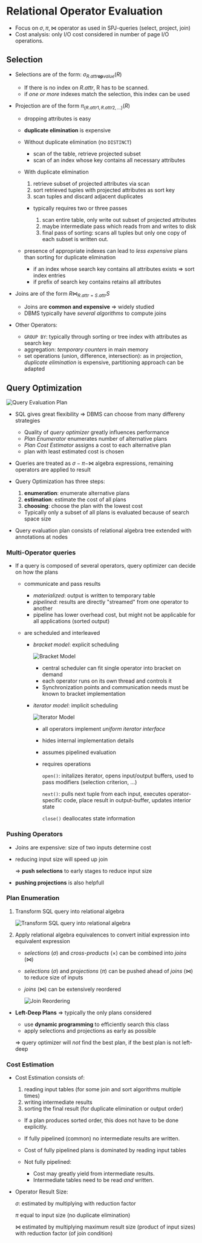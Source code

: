 # Relational Operator Evaluation

* Focus on $\sigma, \pi, \Join$ operator as used in SPJ-queries (select, project, join)
* Cost analysis: only I/O cost considered in number of page I/O operations.

## Selection

* Selections are of the form: $\sigma_{R.attr \textbf{op} value} (R)$

    * If there is no index on $R.attr$, R has to be scanned.
    * if _one or more_ indexes match the selection, this index can be used
    
* Projection are of the form $\pi_{ \{R.attr1, R.attr2, \dots \} } (R)$

    * dropping attributes is easy
    * **duplicate elimination** is expensive
    * Without duplicate elimination (no ```DISTINCT```)
    
        * scan of the table, retrieve projected subset
        * scan of an index whose key contains all necessary attributes
        
    * With duplicate elimination
    
        1. retrieve subset of projected attributes via scan
        2. sort retrieved tuples with projected attributes as sort key
        3. scan tuples and discard adjacent duplicates
        * typically requires two or three passes
        
            1. scan entire table, only write out subset of projected attributes
            2. maybe intermediate pass which reads from and writes to disk
            3. final pass of sorting: scans all tuples but only one copy of each subset is written out.
    * presence of appropriate indexes can lead to _less expensive_ plans than sorting for duplicate elimination
    
        * if an index whose search key contains all attributes exists => sort index entries
        * if prefix of search key contains retains all attributes

* Joins are of the form $R \Join_{R.attr = S.attr} S$

    * Joins are **common and expensive** => widely studied
    * DBMS typically have _several algorithms_ to compute joins

* Other Operators:

    * ``GROUP BY``: typically through sorting or tree index with attributes as search key
    * aggregation: _temporary counters_ in main memory
    * set operations (union, difference, intersection): as in projection, _duplicate elimination_ is expensive, partitioning approach can be adapted
    
## Query Optimization

![Query Evaluation Plan](images/QueryEvaluationPlan.png)

* SQL gives great flexibility => DBMS can choose from many differeny strategies

    * Quality of _query optimizer_ greatly influences performance
    * _Plan Enumerator_ enumerates number of alternative plans
    * _Plan Cost Estimator_ assigns a cost to each alternative plan
    * plan with least estimated cost is chosen

* Queries are treated as $\sigma-\pi-\Join$ algebra expressions, remaining operators are applied to result
* Query Optimization has three steps:

    1. **enumeration**: enumerate alternative plans
    2. **estimation**: estimate the cost of all plans
    3. **choosing**: choose the plan with the lowest cost
    * Typically only a subset of all plans is evaluated because of search space size

* Query evaluation plan consists of relational algebra tree extended with annotations at nodes

### Multi-Operator queries

* If a query is composed of several operators, query optimizer can decide on how the plans

    * communicate and pass results
    
        * _materialized_: output is written to temporary table
        * _pipelined_: results are directly "streamed" from one operator to another
        * pipeline has lower overhead cost, but might not be applicable for all applications (sorted output)
    
    * are scheduled and interleaved
    
        * _bracket model_: explicit scheduling
        
            ![Bracket Model](images/BracketModel.png)
            
            * central scheduler can fit single operator into bracket on demand
            * each operator runs on its own thread and controls it
            * Synchronization points and communication needs must be known to bracket implementation
        
        * _iterator model_: implicit scheduling
        
            ![Iterator Model](images/IteratorModel.png)
        
            * all operators implement _uniform iterator interface_
            * hides internal implementation details
            * assumes pipelined evaluation
            * requires operations
            
                ```open()```: initalizes iterator, opens input/output buffers, used to pass modifiers (selection criterion, …)
                
                ```next()```: pulls next tuple from each input, executes operator-specific code, place result in output-buffer, updates interior state
                
                ```close()``` deallocates state information

### Pushing Operators

* Joins are expensive: size of two inputs determine cost
* reducing input size will speed up join
    
    => **push selections** to early stages to reduce input size
    
* **pushing projections** is also helpfull

### Plan Enumeration

1. Transform SQL query into relational algebra

    ![Transform SQL query into relational algebra](images/SQLToRelAlgebra.png)

2. Apply relational algebra equivalences to convert initial expression into equivalent expression

    * _selections_ ($\sigma$) and _cross-products_ ($\times$) can be combined into _joins_ ($\Join$)
    * _selections_ ($\sigma$) and _projections_ ($\pi$) can be pushed ahead of _joins_ ($\Join$) to reduce size of inputs
    * _joins_ ($\Join$) can be extensively reordered
    
        ![Join Reordering](images/JoinReordering.png)

* **Left-Deep Plans** => typically the only plans considered

    * use **dynamic programming** to efficiently search this class
    * apply selections and projections as early as possible
    
    => query optimizer will _not_ find the best plan, if the best plan is not left-deep

### Cost Estimation

* Cost Estimation consists of:

    1. reading input tables (for some join and sort algorithms multiple times)
    2. writing intermediate results
    3. sorting the final result (for duplicate elimination or output order)
    
    * If a plan produces sorted order, this does not have to be done explicitly.
    * If fully pipelined (common) no intermediate results are written.
    * Cost of fully pipelined plans is dominated by reading input tables
    * Not fully pipelined:
    
        * Cost may greatly yield from intermediate results.
        * Intermediate tables need to be read _and_ written.
        
* Operator Result Size:

    $\sigma$: estimated by multiplying with reduction factor
    
    $\pi$ equal to input size (no duplicate elimination)
    
    $\Join$ estimated by multiplying maximum result size (product of input sizes) with reduction factor (of join condition)
